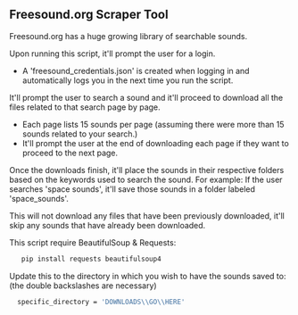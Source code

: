 <!-- GETTING STARTED -->
## Freesound.org Scraper Tool

Freesound.org has a huge growing library of searchable sounds. 

Upon running this script, it'll prompt the user for a login. 
  - A 'freesound_credentials.json' is created when logging in and automatically logs you in the next time you run the script.

It'll prompt the user to search a sound and it'll proceed to download all the files related to that search page by page.
  - Each page lists 15 sounds per page (assuming there were more than 15 sounds related to your search.)
  - It'll prompt the user at the end of downloading each page if they want to proceed to the next page.

Once the downloads finish, it'll place the sounds in their respective folders based on the keywords used to search the sound.
For example: If the user searches 'space sounds', it'll save those sounds in a folder labeled 'space_sounds'.

This will not download any files that have been previously downloaded, it'll skip any sounds that have already been downloaded.

This script require BeautifulSoup & Requests:
```sh
   pip install requests beautifulsoup4
  ```

Update this to the directory in which you wish to have the sounds saved to: (the double backslashes are necessary)
```sh
  specific_directory = 'DOWNLOADS\\GO\\HERE'
  ```
